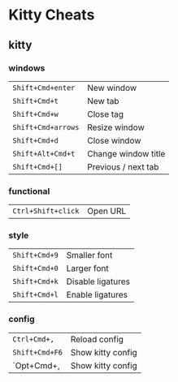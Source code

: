 # Kitty Cheats

## kitty

### windows

|                    |                     |
| ------------------ | ------------------- |
| `Shift+Cmd+enter`  | New window          |
| `Shift+Cmd+t`      | New tab             |
| `Shift+Cmd+w`      | Close tag           |
| `Shift+Cmd+arrows` | Resize window       |
| `Shift+Cmd+d`      | Close window        |
| `Shift+Alt+Cmd+t`  | Change window title |
| `Shift+Cmd+[]`     | Previous / next tab |

### functional

|                    |          |
| ------------------ | -------- |
| `Ctrl+Shift+click` | Open URL |

### style

|               |                   |
| ------------- | ----------------- |
| `Shift+Cmd+9` | Smaller font      |
| `Shift+Cmd+0` | Larger font       |
| `Shift+Cmd+k` | Disable ligatures |
| `Shift+Cmd+l` | Enable ligatures  |

### config

|                |                   |
| -------------- | ----------------- |
| `Ctrl+Cmd+,`   | Reload config     |
| `Shift+Cmd+F6` | Show kitty config |
| `Opt+Cmd+,     | Show kitty config |
